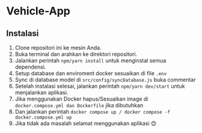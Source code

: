 # Vehicle-App

## Instalasi

1. Clone repositori ini ke mesin Anda.
2. Buka terminal dan arahkan ke direktori repositori.
3. Jalankan perintah `npm/yarn install` untuk menginstal semua dependensi.
4. Setup database dan enviroment docker sesuaikan di file `.env`
5. Sync di database model di `src/config/syncDatabase.js` buka commentar
6. Setelah instalasi selesai, jalankan perintah `npm/yarn dev/start` untuk menjalankan aplikasi.
8. Jika menggunakan Docker hapus/Sesuaikan image di `docker.compose.yml dan Dockerfile` jika dibutuhkan
9. Dan jalankan perintah `docker compose up / docker compose -f docker.compose.yml up`
10. Jika tidak ada masalah selamat menggunakan aplikasi 😊
